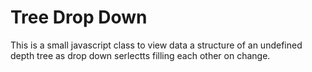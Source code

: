 Tree Drop Down
==============


This is a small javascript class to view data a structure of an undefined depth tree as drop down serlectts filling each other on change.
